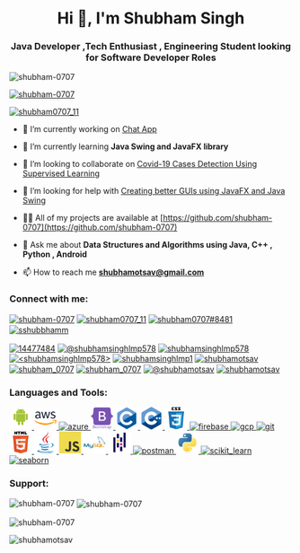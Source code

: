 <h1 align="center">Hi 👋, I'm Shubham Singh</h1>
<h3 align="center">Java Developer ,Tech Enthusiast , Engineering Student looking for Software Developer Roles</h3>

<p align="left"> <img src="https://komarev.com/ghpvc/?username=shubham-0707&label=Profile%20views&color=0e75b6&style=flat" alt="shubham-0707" /> </p>

<p align="left"> <a href="https://github.com/ryo-ma/github-profile-trophy"><img src="https://github-profile-trophy.vercel.app/?username=shubham-0707" alt="shubham-0707" /></a> </p>

<p align="left"> <a href="https://twitter.com/shubham0707_11" target="blank"><img src="https://img.shields.io/twitter/follow/shubham0707_11?logo=twitter&style=for-the-badge" alt="shubham0707_11" /></a> </p>

- 🔭 I’m currently working on [Chat App](https://github.com/shubham-0707/Chat-App-using-Java-Swing)

- 🌱 I’m currently learning **Java Swing and JavaFX library**

- 👯 I’m looking to collaborate on [Covid-19 Cases Detection Using Supervised Learning](https://github.com/shubham-0707/Detection-of-covid-19-cases-using-Supervised-Learning)

- 🤝 I’m looking for help with [Creating better GUIs using JavaFX and Java Swing](https://github.com/shubham-0707/Chat-App-using-Java-Swing)

- 👨‍💻 All of my projects are available at [https://github.com/shubham-0707](https://github.com/shubham-0707)

- 💬 Ask me about **Data Structures and Algorithms using Java, C++ , Python , Android**

- 📫 How to reach me **shubhamotsav@gmail.com**

<h3 align="left">Connect with me:</h3>
<p align="left">
<a href="https://linkedin.com/in/shubham-0707" target="blank"><img align="center" src="https://raw.githubusercontent.com/rahuldkjain/github-profile-readme-generator/master/src/images/icons/Social/linked-in-alt.svg" alt="shubham-0707" height="30" width="40" /></a>
<a href="https://twitter.com/shubham0707_11" target="blank"><img align="center" src="https://raw.githubusercontent.com/rahuldkjain/github-profile-readme-generator/master/src/images/icons/Social/twitter.svg" alt="shubham0707_11" height="30" width="40" /></a>
<a href="https://discord.gg/KXxNtk9k" target="blank"><img align="center" src="https://raw.githubusercontent.com/rahuldkjain/github-profile-readme-generator/master/src/images/icons/Social/discord.svg" alt="shubham0707#8481" height="30" width="40" /></a>
<a href="https://instagram.com/sshubbhamm" target="blank"><img align="center" src="https://raw.githubusercontent.com/rahuldkjain/github-profile-readme-generator/master/src/images/icons/Social/instagram.svg" alt="sshubbhamm" height="30" width="40" /></a>  
</p>
<a href="https://stackoverflow.com/users/14477484" target="blank"><img align="center" src="https://raw.githubusercontent.com/rahuldkjain/github-profile-readme-generator/master/src/images/icons/Social/stack-overflow.svg" alt="14477484" height="30" width="40" /></a>
<a href="https://medium.com/@shubhamsinghlmp578" target="blank"><img align="center" src="https://raw.githubusercontent.com/rahuldkjain/github-profile-readme-generator/master/src/images/icons/Social/medium.svg" alt="@shubhamsinghlmp578" height="30" width="40" /></a>
<a href="https://www.leetcode.com/shubhamsinghlmp578" target="blank"><img align="center" src="https://raw.githubusercontent.com/rahuldkjain/github-profile-readme-generator/master/src/images/icons/Social/leet-code.svg" alt="shubhamsinghlmp578" height="30" width="40" /></a>
<a href="https://auth.geeksforgeeks.org/user/<shubhamsinghlmp578>" target="blank"><img align="center" src="https://raw.githubusercontent.com/rahuldkjain/github-profile-readme-generator/master/src/images/icons/Social/geeks-for-geeks.svg" alt="<shubhamsinghlmp578>" height="30" width="40" /></a>
<a href="https://www.hackerrank.com/shubhamsinghlmp1" target="blank"><img align="center" src="https://raw.githubusercontent.com/rahuldkjain/github-profile-readme-generator/master/src/images/icons/Social/hackerrank.svg" alt="shubhamsinghlmp1" height="30" width="40" /></a>
<a href="https://kaggle.com/shubhamotsav" target="blank"><img align="center" src="https://raw.githubusercontent.com/rahuldkjain/github-profile-readme-generator/master/src/images/icons/Social/kaggle.svg" alt="shubhamotsav" height="30" width="40" /></a>
<a href="https://www.codechef.com/users/shubham_0707" target="blank"><img align="center" src="https://cdn.jsdelivr.net/npm/simple-icons@3.1.0/icons/codechef.svg" alt="shubham_0707" height="30" width="40" /></a>
<a href="https://codeforces.com/profile/shubham_0707" target="blank"><img align="center" src="https://raw.githubusercontent.com/rahuldkjain/github-profile-readme-generator/master/src/images/icons/Social/codeforces.svg" alt="shubham_0707" height="30" width="40" /></a>
<a href="https://www.hackerearth.com/@shubhamotsav" target="blank"><img align="center" src="https://raw.githubusercontent.com/rahuldkjain/github-profile-readme-generator/master/src/images/icons/Social/hackerearth.svg" alt="@shubhamotsav" height="30" width="40" /></a>
<a href="https://www.topcoder.com/members/shubhamotsav" target="blank"><img align="center" src="https://raw.githubusercontent.com/rahuldkjain/github-profile-readme-generator/master/src/images/icons/Social/topcoder.svg" alt="shubhamotsav" height="30" width="40" /></a>

<h3 align="left">Languages and Tools:</h3>
<p align="left"> <a href="https://developer.android.com" target="_blank" rel="noreferrer"> <img src="https://raw.githubusercontent.com/devicons/devicon/master/icons/android/android-original-wordmark.svg" alt="android" width="40" height="40"/> </a> <a href="https://aws.amazon.com" target="_blank" rel="noreferrer"> <img src="https://raw.githubusercontent.com/devicons/devicon/master/icons/amazonwebservices/amazonwebservices-original-wordmark.svg" alt="aws" width="40" height="40"/> </a> <a href="https://azure.microsoft.com/en-in/" target="_blank" rel="noreferrer"> <img src="https://www.vectorlogo.zone/logos/microsoft_azure/microsoft_azure-icon.svg" alt="azure" width="40" height="40"/> </a> <a href="https://getbootstrap.com" target="_blank" rel="noreferrer"> <img src="https://raw.githubusercontent.com/devicons/devicon/master/icons/bootstrap/bootstrap-plain-wordmark.svg" alt="bootstrap" width="40" height="40"/> </a> <a href="https://www.cprogramming.com/" target="_blank" rel="noreferrer"> <img src="https://raw.githubusercontent.com/devicons/devicon/master/icons/c/c-original.svg" alt="c" width="40" height="40"/> </a> <a href="https://www.w3schools.com/cpp/" target="_blank" rel="noreferrer"> <img src="https://raw.githubusercontent.com/devicons/devicon/master/icons/cplusplus/cplusplus-original.svg" alt="cplusplus" width="40" height="40"/> </a> <a href="https://www.w3schools.com/css/" target="_blank" rel="noreferrer"> <img src="https://raw.githubusercontent.com/devicons/devicon/master/icons/css3/css3-original-wordmark.svg" alt="css3" width="40" height="40"/> </a> <a href="https://firebase.google.com/" target="_blank" rel="noreferrer"> <img src="https://www.vectorlogo.zone/logos/firebase/firebase-icon.svg" alt="firebase" width="40" height="40"/> </a> <a href="https://cloud.google.com" target="_blank" rel="noreferrer"> <img src="https://www.vectorlogo.zone/logos/google_cloud/google_cloud-icon.svg" alt="gcp" width="40" height="40"/> </a> <a href="https://git-scm.com/" target="_blank" rel="noreferrer"> <img src="https://www.vectorlogo.zone/logos/git-scm/git-scm-icon.svg" alt="git" width="40" height="40"/> </a> <a href="https://www.w3.org/html/" target="_blank" rel="noreferrer"> <img src="https://raw.githubusercontent.com/devicons/devicon/master/icons/html5/html5-original-wordmark.svg" alt="html5" width="40" height="40"/> </a> <a href="https://www.java.com" target="_blank" rel="noreferrer"> <img src="https://raw.githubusercontent.com/devicons/devicon/master/icons/java/java-original.svg" alt="java" width="40" height="40"/> </a> <a href="https://developer.mozilla.org/en-US/docs/Web/JavaScript" target="_blank" rel="noreferrer"> <img src="https://raw.githubusercontent.com/devicons/devicon/master/icons/javascript/javascript-original.svg" alt="javascript" width="40" height="40"/> </a> <a href="https://www.mysql.com/" target="_blank" rel="noreferrer"> <img src="https://raw.githubusercontent.com/devicons/devicon/master/icons/mysql/mysql-original-wordmark.svg" alt="mysql" width="40" height="40"/> </a> <a href="https://pandas.pydata.org/" target="_blank" rel="noreferrer"> <img src="https://raw.githubusercontent.com/devicons/devicon/2ae2a900d2f041da66e950e4d48052658d850630/icons/pandas/pandas-original.svg" alt="pandas" width="40" height="40"/> </a> <a href="https://postman.com" target="_blank" rel="noreferrer"> <img src="https://www.vectorlogo.zone/logos/getpostman/getpostman-icon.svg" alt="postman" width="40" height="40"/> </a> <a href="https://www.python.org" target="_blank" rel="noreferrer"> <img src="https://raw.githubusercontent.com/devicons/devicon/master/icons/python/python-original.svg" alt="python" width="40" height="40"/> </a> <a href="https://scikit-learn.org/" target="_blank" rel="noreferrer"> <img src="https://upload.wikimedia.org/wikipedia/commons/0/05/Scikit_learn_logo_small.svg" alt="scikit_learn" width="40" height="40"/> </a> <a href="https://seaborn.pydata.org/" target="_blank" rel="noreferrer"> <img src="https://seaborn.pydata.org/_images/logo-mark-lightbg.svg" alt="seaborn" width="40" height="40"/> </a> </p>

<h3 align="left">Support:</h3>

<p><img align="left" src="https://github-readme-stats.vercel.app/api/top-langs?username=shubham-0707&show_icons=true&locale=en&layout=compact" alt="shubham-0707" /></p>

<p>&nbsp;<img align="center" src="https://github-readme-stats.vercel.app/api?username=shubham-0707&show_icons=true&locale=en" alt="shubham-0707" /></p>

<p><img align="center" src="https://github-readme-streak-stats.herokuapp.com/?user=shubham-0707&" alt="shubham-0707" /></p>
<p><a href="https://www.buymeacoffee.com/shubhamotsav"> <img align="left" src="https://cdn.buymeacoffee.com/buttons/v2/default-yellow.png" height="50" width="210" alt="shubhamotsav" /></a></p><br><br>


